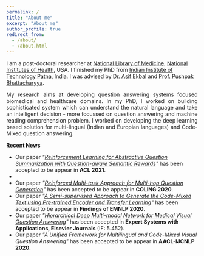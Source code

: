 ```yaml
---
permalink: /
title: "About me"
excerpt: "About me"
author_profile: true
redirect_from: 
  - /about/
  - /about.html
---
```


I am a post-doctoral researcher at [National Library of Medicine](https://www.nlm.nih.gov/), [National Institutes of Health](https://www.nih.gov/), USA. I finished my PhD from [Indian Institute of Technology Patna](http://iitp.ac.in/), India. I was advised by [Dr. Asif Ekbal](https://www.iitp.ac.in/~asif/) and [Prof. Pushpak Bhattacharyya](https://www.cse.iitb.ac.in/~pb/).


<p align="justify">
My research aims at developing question answering systems focused biomedical and healthcare domains. In my PhD, I worked on building
sophisticated system which can understand the natural language and take an intelligent decision - more focussed on question answering and machine reading comprehension problem. I worked on developing the deep learning based solution for multi-lingual (Indian and Europian languages) and Code-Mixed question answering. 
</p>


**Recent News**

* Our paper *"[Reinforcement Learning for Abstractive Question Summarization with Question-aware Semantic Rewards]()"* has been accepted to be appear in **ACL 2021**.
* 
* Our paper *"[Reinforced Multi-task Approach for Multi-hop Question Generation](https://arxiv.org/pdf/2004.02143.pdf)"* has been accepted to be appear in **COLING 2020**.
* Our paper *"[A Semi-supervised Approach to Generate the Code-Mixed Text using Pre-trained Encoder and Transfer Learning](https://github.com/deepaknlp/deepaknlp.github.io/raw/master/files/EMNLP_Code_Mixed_Camera_Ready.pdf)"* has been accepted to be appear in **Findings of EMNLP 2020**.
* Our paper *"[Hierarchical Deep Multi-modal Network for Medical Visual Question Answering](https://www.sciencedirect.com/science/article/abs/pii/S0957417420307697)"* has been accepted in **Expert Systems with Applications, Elsevier Journals** (IF: 5.452).
* Our paper *"A Unified Framework for Multilingual and Code-Mixed Visual Question Answering"* has been accepted to be appear in **AACL-IJCNLP 2020**.
